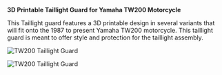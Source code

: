 **3D Printable Taillight Guard for Yamaha TW200 Motorcycle**

This Taillight guard features a 3D printable design in several variants that will fit onto the 1987 to present Yamaha TW200 motorcycle. This taillight guard is meant to offer style and protection for the taillight assembly. 

![TW200 Taillight Guard](/TW200_Taillight_Guard_001.jpg?raw=true "Taillight Guard for Yamaha TW200")

![TW200 Taillight Guard](/TW200_Taillight_Guard_002.jpg?raw=true "Taillight Guard for Yamaha TW200")
